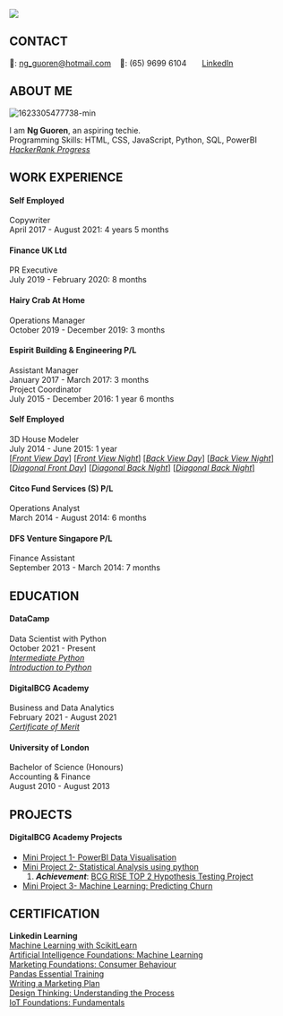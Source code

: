 <img src="https://i.imgur.com/HvGH9Pk.jpg"><br>
<!-- CONTACT Section Starts -->
## __CONTACT__
<!-- Add your details -->
📧: ng_guoren@hotmail.com
&nbsp;&nbsp; 📱: (65) 9699 6104
&nbsp;&nbsp;&nbsp;&nbsp;&nbsp; [LinkedIn](https://www.linkedin.com/in/guoren-ng-46601940/) 
<!-- CONTACT Section Ends -->


<!-- ABOUT Section Starts -->
## __ABOUT ME__
<!-- Add link to your picture -->
![1623305477738-min](https://i.imgur.com/N1yXgfE.jpg) <br>
<!-- Add your details -->
I am __Ng Guoren__, an aspiring techie. <br>
Programming Skills: HTML, CSS, JavaScript, Python, SQL, PowerBI <br>
[*HackerRank Progress*](https://www.hackerrank.com/ng_guoren) <br>
<!-- ABOUT Section Ends -->


<!-- EXPERIENCE Section Starts -->
## __WORK EXPERIENCE__
<!-- Add your details -->
#### __Self Employed__
Copywriter <br>
April 2017 - August 2021: 4 years 5 months <br> 
#### __Finance UK Ltd__
PR Executive <br>
July 2019 - February 2020: 8 months <br> 
#### __Hairy Crab At Home__
Operations Manager <br>
October 2019 - December 2019: 3 months <br>
#### __Espirit Building & Engineering P/L__
Assistant Manager <br>
January 2017 - March 2017: 3 months <br>
Project Coordinator<br>
July 2015 - December 2016: 1 year 6 months <br>
#### __Self Employed__
3D House Modeler <br>
July 2014 - June 2015: 1 year <br>
[[*Front View Day*]](https://i.imgur.com/rrGxhJu.jpg)
[[*Front View Night*]](https://i.imgur.com/D2AWccp.jpg)
[[*Back View Day*]](https://i.imgur.com/E29CJRK.jpg)
[[*Back View Night*]](https://i.imgur.com/opVWjGh.jpg)
[[*Diagonal Front Day*]](https://i.imgur.com/FO6oNb4.jpg)
[[*Diagonal Back Night*]](https://i.imgur.com/zgYLtsE.jpg)
[[*Diagonal Back Night*]](https://i.imgur.com/QmKUHql.jpg)
#### __Citco Fund Services (S) P/L__
Operations Analyst <br>
March 2014 - August 2014: 6 months <br>
#### __DFS Venture Singapore P/L__
Finance Assistant <br>
September 2013 - March 2014: 7 months <br>
<!-- EXPERIENCE Section Ends -->


<!-- EDUCATION Section Starts -->
## __EDUCATION__
<!-- Add your details -->
#### DataCamp <br> 
Data Scientist with Python <br> 
October 2021 - Present <br>
[*Intermediate Python*](https://github.com/nguoren/Portfolio/blob/main/Certificates/DataCamp%20Cert%20-%20Intermediate%20Python.pdf)<br>
[*Introduction to Python*](https://github.com/nguoren/Portfolio/blob/main/Certificates/DataCamp%20Cert%20-%20Introduction%20to%20Python.pdf)
#### DigitalBCG Academy <br> 
Business and Data Analytics <br> 
February 2021 - August 2021 <br> 
[*Certificate of Merit*](https://www.credly.com/earner/earned/badge/f41769e6-b874-41a9-9f85-f83ff940812d)
#### University of London <br> 
Bachelor of Science (Honours) <br> 
Accounting & Finance <br>
August 2010 - August 2013 <br> 
<!-- EDUCATION Section Ends -->


<!-- PROJECTS Section Starts -->
## PROJECTS
<!-- Add your details -->
#### __DigitalBCG Academy Projects__
- [Mini Project 1- PowerBI Data Visualisation](https://github.com/nguoren/PowerBI-Mini-Project/blob/main/Group%201_Mini_Project_FINAL.pdf) <br>
- [Mini Project 2- Statistical Analysis using python](https://github.com/nguoren/Statistical-Analysis-Mini-Project/blob/main/Mini_project_2%20Team%201.ipynb) <br>
  1. __*Achievement*__: [BCG RISE TOP 2 Hypothesis Testing Project](https://www.credly.com/badges/ab1a0f88-b4a7-4eea-823c-15f6d48b4f19)
- [Mini Project 3- Machine Learning: Predicting Churn](https://github.com/nguoren/Machine-Learning-Mini-Project/blob/main/Mini_project_3_Ng%20Guoren.ipynb) <br>
<!-- PROJECTS Section Ends -->


<!-- CERTIFICATION Section Starts -->
## __CERTIFICATION__
<!-- Add your details -->
__Linkedin Learning__  <br>
[Machine Learning with ScikitLearn](https://github.com/nguoren/Portfolio/blob/main/Certificates/CertificateOfCompletion_Machine%20Learning%20with%20ScikitLearn.pdf)  <br>
[Artificial Intelligence Foundations: Machine Learning](https://github.com/nguoren/Portfolio/blob/main/Certificates/CertificateOfCompletion_Artificial%20Intelligence%20Foundations%20Machine%20Learning.pdf)  <br>
[Marketing Foundations: Consumer Behaviour](https://github.com/nguoren/Portfolio/blob/main/Certificates/CertificateOfCompletion_Marketing%20Foundations%20Consumer%20Behavior.pdf)  <br>
[Pandas Essential Training](https://github.com/nguoren/Portfolio/blob/main/Certificates/CertificateOfCompletion_pandas%20Essential%20Training.pdf)  <br>
[Writing a Marketing Plan](https://github.com/nguoren/Portfolio/blob/main/Certificates/CertificateOfCompletion_Writing%20a%20Marketing%20Plan.pdf)  <br>
[Design Thinking: Understanding the Process](https://github.com/nguoren/Portfolio/blob/main/Certificates/CertificateOfCompletion_Design%20Thinking%20Understanding%20the%20Process.pdf)  <br>
[IoT Foundations: Fundamentals](https://github.com/nguoren/Portfolio/blob/main/Certificates/CertificateOfCompletion_IoT%20Foundations%20Fundamentals.pdf)  <br>
<!-- CERTIFICATION Section Ends -->
